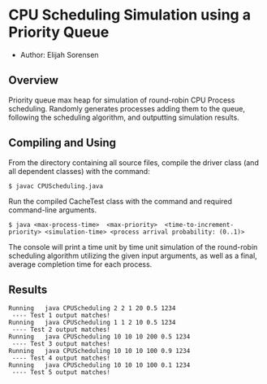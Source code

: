 # CPU Scheduling Simulation using a Priority Queue

* Author: Elijah Sorensen

## Overview

Priority queue max heap for simulation of round-robin CPU Process scheduling. Randomly generates processes adding them to the queue, following the scheduling algorithm, and outputting simulation results.

## Compiling and Using

From the directory containing all source files, compile the driver
class (and all dependent classes) with the command:
````````
$ javac CPUScheduling.java
````````
Run the compiled CacheTest class with the command and required command-line
arguments.

````````
$ java <max-process-time>  <max-priority>  <time-to-increment-priority> <simulation-time> <process arrival probability: (0..1)>
````````

The console will print a time unit by time unit simulation of the round-robin scheduling
algorithm utilizing the given input arguments, as well as a final, average completion time 
for each process.

## Results

````````
Running   java CPUScheduling 2 2 1 20 0.5 1234
 ---- Test 1 output matches!
Running   java CPUScheduling 1 1 2 10 0.5 1234
 ---- Test 2 output matches!
Running   java CPUScheduling 10 10 10 200 0.5 1234
 ---- Test 3 output matches!
Running   java CPUScheduling 10 10 10 100 0.9 1234
 ---- Test 4 output matches!
Running   java CPUScheduling 10 10 10 100 0.1 1234
 ---- Test 5 output matches!
````````
